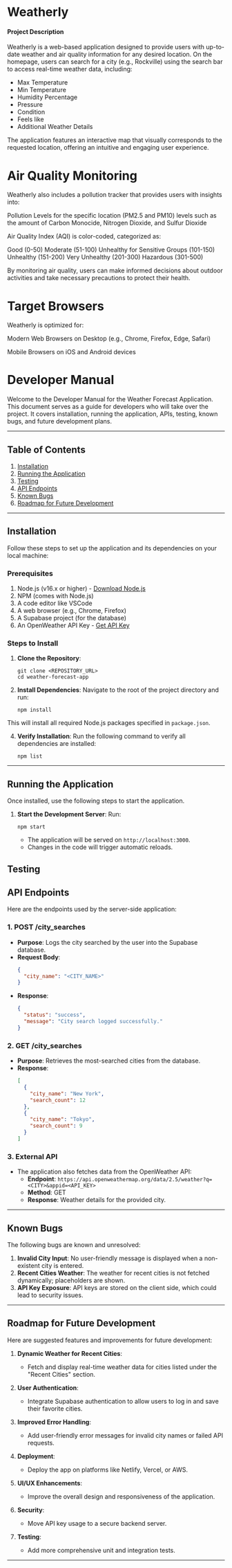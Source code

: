 # Weatherly

#### Project Description

Weatherly is a web-based application designed to provide users with up-to-date weather and air quality information for any desired location. On the homepage, users can search for a city (e.g., Rockville) using the search bar to access real-time weather data, including:

- Max Temperature
- Min Temperature
- Humidity Percentage
- Pressure
- Condition
- Feels like
- Additional Weather Details

The application features an interactive map that visually corresponds to the requested location, offering an intuitive and engaging user experience.

# Air Quality Monitoring

Weatherly also includes a pollution tracker that provides users with insights into:

Pollution Levels for the specific location (PM2.5 and PM10) levels such as the amount of Carbon Monocide, Nitrogen Dioxide, and Sulfur Dioxide 

Air Quality Index (AQI) is color-coded, categorized as:

Good (0-50) 
Moderate (51-100)
Unhealthy for Sensitive Groups (101-150)
Unhealthy (151-200)
Very Unhealthy (201-300)
Hazardous (301-500)

By monitoring air quality, users can make informed decisions about outdoor activities and take necessary precautions to protect their health.

# Target Browsers

Weatherly is optimized for:

Modern Web Browsers on Desktop (e.g., Chrome, Firefox, Edge, Safari)

Mobile Browsers on iOS and Android devices

# Developer Manual

Welcome to the Developer Manual for the Weather Forecast Application. This document serves as a guide for developers who will take over the project. It covers installation, running the application, APIs, testing, known bugs, and future development plans.

---

## Table of Contents
1. [Installation](#installation)
2. [Running the Application](#running-the-application)
3. [Testing](#testing)
4. [API Endpoints](#api-endpoints)
5. [Known Bugs](#known-bugs)
6. [Roadmap for Future Development](#roadmap-for-future-development)

---

## Installation

Follow these steps to set up the application and its dependencies on your local machine:

### **Prerequisites**
1. Node.js (v16.x or higher) - [Download Node.js](https://nodejs.org/)
2. NPM (comes with Node.js)
3. A code editor like VSCode
4. A web browser (e.g., Chrome, Firefox)
5. A Supabase project (for the database)
6. An OpenWeather API Key - [Get API Key](https://openweathermap.org/api)

### **Steps to Install**

1. **Clone the Repository**:
   
   ```
   git clone <REPOSITORY_URL>
   cd weather-forecast-app
   ```

3. **Install Dependencies**:
   Navigate to the root of the project directory and run:
   ```
   npm install
   ```
   
This will install all required Node.js packages specified in `package.json`.

4. **Verify Installation**:
   Run the following command to verify all dependencies are installed:
   ```
   npm list
   ```
---

## Running the Application

Once installed, use the following steps to start the application.

1. **Start the Development Server**:
   Run:
   ```
   npm start
   ```
   - The application will be served on `http://localhost:3000`.
   - Changes in the code will trigger automatic reloads.

## Testing












## API Endpoints

Here are the endpoints used by the server-side application:

### **1. POST /city_searches**
- **Purpose**: Logs the city searched by the user into the Supabase database.
- **Request Body**:
  ```json
  {
    "city_name": "<CITY_NAME>"
  }
  ```
- **Response**:
  ```json
  {
    "status": "success",
    "message": "City search logged successfully."
  }
  ```

### **2. GET /city_searches**
- **Purpose**: Retrieves the most-searched cities from the database.
- **Response**:
  ```json
  [
    {
      "city_name": "New York",
      "search_count": 12
    },
    {
      "city_name": "Tokyo",
      "search_count": 9
    }
  ]
  ```
  
### **3. External API**
- The application also fetches data from the OpenWeather API:
  - **Endpoint**: `https://api.openweathermap.org/data/2.5/weather?q=<CITY>&appid=<API_KEY>`
  - **Method**: GET
  - **Response**: Weather details for the provided city.

---

## Known Bugs

The following bugs are known and unresolved:
1. **Invalid City Input**: No user-friendly message is displayed when a non-existent city is entered.
2. **Recent Cities Weather**: The weather for recent cities is not fetched dynamically; placeholders are shown.
3. **API Key Exposure**: API keys are stored on the client side, which could lead to security issues.

---

## Roadmap for Future Development

Here are suggested features and improvements for future development:

1. **Dynamic Weather for Recent Cities**:
   - Fetch and display real-time weather data for cities listed under the "Recent Cities" section.

2. **User Authentication**:
   - Integrate Supabase authentication to allow users to log in and save their favorite cities.

3. **Improved Error Handling**:
   - Add user-friendly error messages for invalid city names or failed API requests.

4. **Deployment**:
   - Deploy the app on platforms like Netlify, Vercel, or AWS.

5. **UI/UX Enhancements**:
   - Improve the overall design and responsiveness of the application.

6. **Security**:
   - Move API key usage to a secure backend server.

7. **Testing**:
   - Add more comprehensive unit and integration tests.

---
































